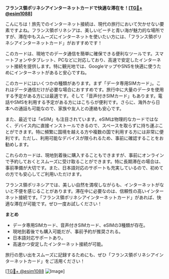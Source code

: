 **フランス領ポリネシアインターネットカードで快適な滞在を！[[TG💪+ @esim1088](https://t.me/s/esim1088)]**

こんにちは！旅先でのインターネット接続は、現代の旅行において欠かせない要素ですよね。フランス領ポリネシアは、美しいビーチと青い海が魅力的な場所ですが、滞在中もスムーズにインターネットを使いたい方には、「フランス領ポリネシアインターネットカード」がおすすめです！

このカードは、現地でのデータ通信を簡単に確保できる便利なツールです。スマートフォンやタブレット、PCなどに対応しており、高速で安定したインターネット接続を提供します。特に観光地では、GoogleマップやSNSを快適に使うためにインターネットがあると安心ですね。

このカードにはいくつかの種類があります。まず「データ専用SIMカード」。これはデータ通信だけが必要な場合におすすめです。旅行中に大量のデータを使用する予定がある方には最適です。そして「音声付きSIMカード」もあります。電話やSMSを利用する予定がある方にはこちらが便利です。さらに、海外から日本への通話も可能なので、家族や友人との連絡も安心です。

また、最近では「eSIM」も注目されています。eSIMは物理的なカードではなく、デバイス内に直接インストールできるので、スペースを取らずに持ち運ぶことができます。特に頻繁に国境を越える方や複数の国で利用する方には非常に便利です。ただし、利用可能なデバイスが限られるため、事前に確認することをお勧めします。

これらのカードは、現地到着後に購入することもできますが、事前にオンラインで予約しておくとスムーズに受け取ることができます。特に長期滞在の場合は、事前準備が大切です。また、日本語対応のサポートも充実しているので、初めての方でも安心してご利用いただけます。

フランス領ポリネシアでは、美しい自然を満喫しながらも、インターネットがないと不便を感じることがあります。滞在中に必要なのは、信頼性の高いインターネット接続です。「フランス領ポリネシアインターネットカード」があれば、快適な滞在が可能です。ぜひ一度お試しください！

**まとめ**
- データ専用SIMカード、音声付きSIMカード、eSIMの3種類が存在。
- 現地到着後でも購入可能だが、事前予約が推奨される。
- 日本語対応サポートあり。
- 高速かつ安定したインターネット接続が可能。

旅行の思い出をスムーズに記録するためにも、ぜひ「フランス領ポリネシアインターネットカード」をご活用ください！

[[TG💪+ @esim1088](https://t.me/s/esim1088) ![Image](https://i.postimg.cc/Y0z9fWf4/image.png)]